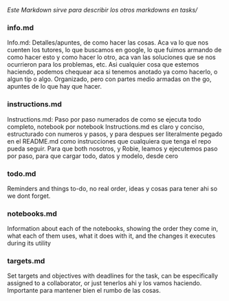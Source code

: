 *Este Markdown sirve para describir los otros markdowns en tasks/*

### info.md

Info.md: Detalles/apuntes, de como hacer las cosas. Aca va lo que nos cuenten los tutores, lo que buscamos en google, lo que fuimos armando de como hacer esto y como hacer lo otro, aca van las soluciones que se nos ocurrieron para los problemas, etc. Asi cualquier cosa que estemos haciendo, podemos chequear aca si tenemos anotado ya como hacerlo, o algun tip o algo. Organizado, pero con partes medio armadas on the go, apuntes de lo que hay que hacer.

### instructions.md

Instructions.md: Paso por paso numerados de como se ejecuta todo completo, notebook por notebook
Instructions.md es claro y conciso, estructurado con numeros y pasos, y para despues ser literalmente pegado en el README.md como instrucciones que cualquiera que tenga el repo pueda seguir. Para que both nosotros, y Robie, leamos y ejecutemos paso por paso, para que cargar todo, datos y modelo, desde cero

### todo.md

Reminders and things to-do, no real order, ideas y cosas para tener ahi so we dont forget.

### notebooks.md

Information about each of the notebooks, showing the order they come in, what each of them uses, what it does with it, and the changes it executes during its utility

### targets.md

Set targets and objectives with deadlines for the task, can be especifically assigned to a collaborator, or just tenerlos ahi y los vamos haciendo. Importante para mantener bien el rumbo de las cosas.
